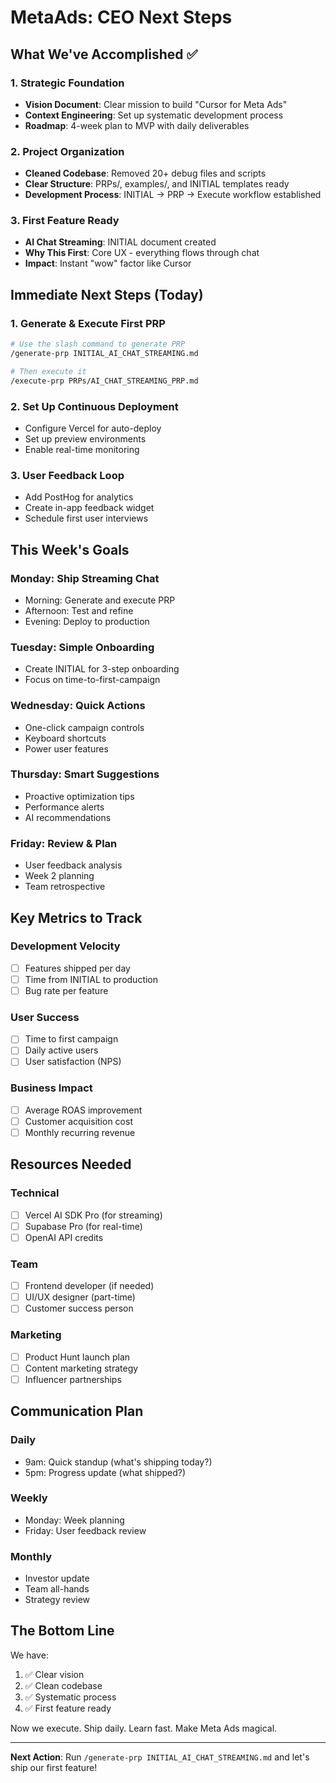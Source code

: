 # MetaAds: CEO Next Steps

## What We've Accomplished ✅

### 1. Strategic Foundation
- **Vision Document**: Clear mission to build "Cursor for Meta Ads"
- **Context Engineering**: Set up systematic development process
- **Roadmap**: 4-week plan to MVP with daily deliverables

### 2. Project Organization
- **Cleaned Codebase**: Removed 20+ debug files and scripts
- **Clear Structure**: PRPs/, examples/, and INITIAL templates ready
- **Development Process**: INITIAL → PRP → Execute workflow established

### 3. First Feature Ready
- **AI Chat Streaming**: INITIAL document created
- **Why This First**: Core UX - everything flows through chat
- **Impact**: Instant "wow" factor like Cursor

## Immediate Next Steps (Today)

### 1. Generate & Execute First PRP
```bash
# Use the slash command to generate PRP
/generate-prp INITIAL_AI_CHAT_STREAMING.md

# Then execute it
/execute-prp PRPs/AI_CHAT_STREAMING_PRP.md
```

### 2. Set Up Continuous Deployment
- Configure Vercel for auto-deploy
- Set up preview environments
- Enable real-time monitoring

### 3. User Feedback Loop
- Add PostHog for analytics
- Create in-app feedback widget
- Schedule first user interviews

## This Week's Goals

### Monday: Ship Streaming Chat
- Morning: Generate and execute PRP
- Afternoon: Test and refine
- Evening: Deploy to production

### Tuesday: Simple Onboarding
- Create INITIAL for 3-step onboarding
- Focus on time-to-first-campaign

### Wednesday: Quick Actions
- One-click campaign controls
- Keyboard shortcuts
- Power user features

### Thursday: Smart Suggestions
- Proactive optimization tips
- Performance alerts
- AI recommendations

### Friday: Review & Plan
- User feedback analysis
- Week 2 planning
- Team retrospective

## Key Metrics to Track

### Development Velocity
- [ ] Features shipped per day
- [ ] Time from INITIAL to production
- [ ] Bug rate per feature

### User Success
- [ ] Time to first campaign
- [ ] Daily active users
- [ ] User satisfaction (NPS)

### Business Impact
- [ ] Average ROAS improvement
- [ ] Customer acquisition cost
- [ ] Monthly recurring revenue

## Resources Needed

### Technical
- [ ] Vercel AI SDK Pro (for streaming)
- [ ] Supabase Pro (for real-time)
- [ ] OpenAI API credits

### Team
- [ ] Frontend developer (if needed)
- [ ] UI/UX designer (part-time)
- [ ] Customer success person

### Marketing
- [ ] Product Hunt launch plan
- [ ] Content marketing strategy
- [ ] Influencer partnerships

## Communication Plan

### Daily
- 9am: Quick standup (what's shipping today?)
- 5pm: Progress update (what shipped?)

### Weekly
- Monday: Week planning
- Friday: User feedback review

### Monthly
- Investor update
- Team all-hands
- Strategy review

## The Bottom Line

We have:
1. ✅ Clear vision
2. ✅ Clean codebase  
3. ✅ Systematic process
4. ✅ First feature ready

Now we execute. Ship daily. Learn fast. Make Meta Ads magical.

---

**Next Action**: Run `/generate-prp INITIAL_AI_CHAT_STREAMING.md` and let's ship our first feature!
